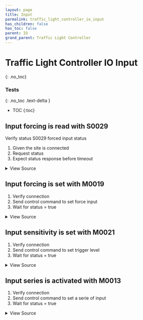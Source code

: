 ```yaml
---
layout: page
title: Input
parmalink: traffic_light_controller_io_input
has_children: false
has_toc: false
parent: IO
grand_parent: Traffic Light Controller
---
```


# Traffic Light Controller IO Input
{: .no_toc}



### Tests
{: .no_toc .text-delta }

- TOC
{:toc}

## Input forcing is read with S0029

Verify status S0029 forced input status

1. Given the site is connected
2. Request status
3. Expect status response before timeout

<details markdown="block">
  <summary>
     View Source
  </summary>
```ruby
Validator::Site.connected do |task,supervisor,site|
 request_status_and_confirm site, "forced input status",
    { S0029: [:status] }
end
```
</details>




## Input forcing is set with M0019

1. Verify connection
2. Send control command to set force input
3. Wait for status = true

<details markdown="block">
  <summary>
     View Source
  </summary>
```ruby
Validator::Site.connected do |task,supervisor,site|
  prepare task, site
  input = Validator.config['items']['force_input']
  # force input to false
  status = 'True'  # forced
  inputValue = 'False'
  force_input status:status, input:input, value:inputValue
  
  # verify forced = 1
  wait_for_status(@task,
    "input #{input} to be forced",
    [{'sCI'=>'S0029','n'=>'status','s'=>/^.{#{input - 1}}1/}]
  )
  # verify inputstatus = 0
  wait_for_status(@task,
    "input #{input} to be #{inputValue}",
    [{'sCI'=>'S0003','n'=>'inputstatus','s'=>/^.{#{input - 1}}0/}]
  )
  
  # force input to true
  status = 'True'  # forced
  inputValue = 'True'
  force_input status:status, input:input, value:inputValue
  
  # verify forced = 1
  wait_for_status(@task,
    "input #{input} to be forced",
    [{'sCI'=>'S0029','n'=>'status','s'=>/^.{#{input - 1}}1/}]
  )
  # verify inputstatus = 1
  wait_for_status(@task,
    "input #{input} to be to #{inputValue}",
    [{'sCI'=>'S0003','n'=>'inputstatus','s'=>/^.{#{input - 1}}1/}]
  )
  # release input
  status = 'False'  # unforced
  inputValue = 'False'
  force_input status:status, input:input, value:inputValue
  # verify force = 0
  wait_for_status(@task,
    "input #{input} to be released",
    [{'sCI'=>'S0029','n'=>'status','s'=>/^.{#{input - 1}}0/}]
  )
end
```
</details>




## Input is activated with M0006

1. Verify connection
2. Verify that there is a Validator.config['validator'] with a input
3. Send control command to switch input
4. Wait for status "input" = requested

<details markdown="block">
  <summary>
     View Source
  </summary>
```ruby
inputs = Validator.config['items']['inputs']
skip("No inputs configured") if inputs.nil? || inputs.empty?
Validator::Site.connected do |task,supervisor,site|
  prepare task, site
  inputs.each { |input| switch_input input }
end
```
</details>




## Input sensitivity is set with M0021

1. Verify connection
2. Send control command to set trigger level
3. Wait for status = true

<details markdown="block">
  <summary>
     View Source
  </summary>
```ruby
Validator::Site.connected do |task,supervisor,site|
  prepare task, site
  status = '1-50'
  set_trigger_level status
end
```
</details>




## Input series is activated with M0013

1. Verify connection
2. Send control command to set a serie of input
3. Wait for status = true

<details markdown="block">
  <summary>
     View Source
  </summary>
```ruby
Validator::Site.connected do |task,supervisor,site|
  status = "3,4143,65;12,1,4"
  prepare task, site
  set_series_of_inputs status
end
```
</details>


